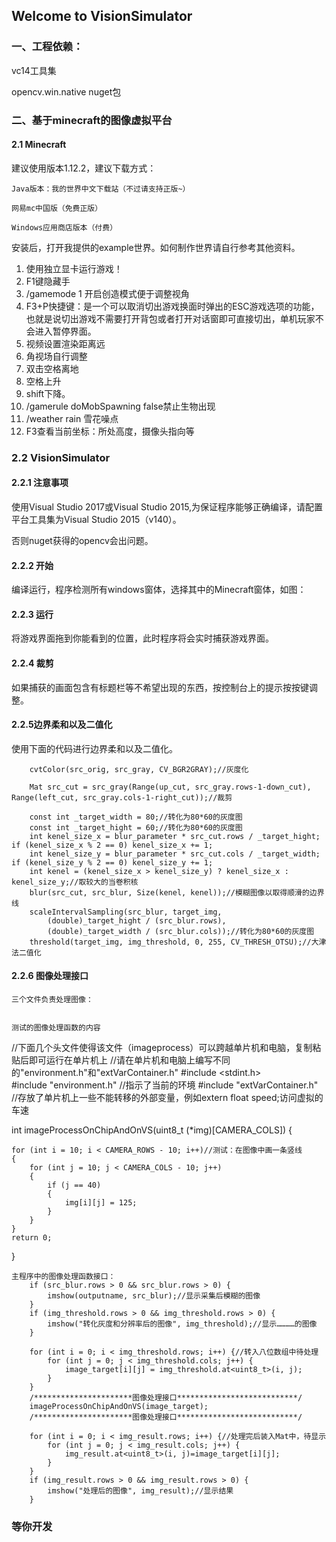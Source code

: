 ## Welcome to VisionSimulator

### 一、工程依赖：

vc14工具集

opencv.win.native nuget包



### 二、基于minecraft的图像虚拟平台
#### 2.1 Minecraft
建议使用版本1.12.2，建议下载方式：

	Java版本：我的世界中文下载站（不过请支持正版~）
	
	网易mc中国版（免费正版）
	
	Windows应用商店版本（付费）
	
安装后，打开我提供的example世界。如何制作世界请自行参考其他资料。
     
1.	使用独立显卡运行游戏！
2.	F1键隐藏手
3.	/gamemode 1 开启创造模式便于调整视角
4.	F3+P快捷键：是一个可以取消切出游戏换面时弹出的ESC游戏选项的功能，也就是说切出游戏不需要打开背包或者打开对话窗即可直接切出，单机玩家不会进入暂停界面。
5.	视频设置渲染距离远
6.	角视场自行调整
7.	双击空格离地
8.	空格上升
9.	shift下降。
10.	/gamerule doMobSpawning false禁止生物出现
11.	/weather rain 雪花噪点
12.	F3查看当前坐标：所处高度，摄像头指向等

### 2.2 VisionSimulator
#### 2.2.1 注意事项

使用Visual Studio 2017或Visual Studio 2015,为保证程序能够正确编译，请配置平台工具集为Visual Studio 2015（v140）。
 
否则nuget获得的opencv会出问题。

#### 2.2.2 开始
编译运行，程序检测所有windows窗体，选择其中的Minecraft窗体，如图：
 
#### 2.2.3 运行
将游戏界面拖到你能看到的位置，此时程序将会实时捕获游戏界面。
 
#### 2.2.4 裁剪
如果捕获的画面包含有标题栏等不希望出现的东西，按控制台上的提示按按键调整。

#### 2.2.5边界柔和以及二值化
使用下面的代码进行边界柔和以及二值化。

		cvtColor(src_orig, src_gray, CV_BGR2GRAY);//灰度化

		Mat src_cut = src_gray(Range(up_cut, src_gray.rows-1-down_cut), Range(left_cut, src_gray.cols-1-right_cut));//裁剪

		const int _target_width = 80;//转化为80*60的灰度图
		const int _target_hight = 60;//转化为80*60的灰度图
		int kenel_size_x = blur_parameter * src_cut.rows / _target_hight; if (kenel_size_x % 2 == 0) kenel_size_x += 1;
		int kenel_size_y = blur_parameter * src_cut.cols / _target_width; if (kenel_size_y % 2 == 0) kenel_size_y += 1;
		int kenel = (kenel_size_x > kenel_size_y) ? kenel_size_x : kenel_size_y;//取较大的当卷积核
		blur(src_cut, src_blur, Size(kenel, kenel));//模糊图像以取得顺滑的边界线
		scaleIntervalSampling(src_blur, target_img,
			(double)_target_hight / (src_blur.rows),
			(double)_target_width / (src_blur.cols));//转化为80*60的灰度图
		threshold(target_img, img_threshold, 0, 255, CV_THRESH_OTSU);//大津法二值化

#### 2.2.6 图像处理接口
	三个文件负责处理图像：
 

	测试的图像处理函数的内容

//下面几个头文件使得该文件（imageprocess）可以跨越单片机和电脑，复制粘贴后即可运行在单片机上
//请在单片机和电脑上编写不同的"environment.h"和"extVarContainer.h"
#include <stdint.h>		
#include "environment.h"		//指示了当前的环境
#include "extVarContainer.h"	//存放了单片机上一些不能转移的外部变量，例如extern float speed;访问虚拟的车速


int imageProcessOnChipAndOnVS(uint8_t (*img)[CAMERA_COLS])
{

	for (int i = 10; i < CAMERA_ROWS - 10; i++)//测试：在图像中画一条竖线
	{
		for (int j = 10; j < CAMERA_COLS - 10; j++)
		{
			if (j == 40)
			{
				img[i][j] = 125;
			}
		}
	}
	return 0;
}

	主程序中的图像处理函数接口：
		if (src_blur.rows > 0 && src_blur.rows > 0) {
			imshow(outputname, src_blur);//显示采集后模糊的图像
		}
		if (img_threshold.rows > 0 && img_threshold.rows > 0) {
			imshow("转化灰度和分辨率后的图像", img_threshold);//显示…………的图像
		}

		for (int i = 0; i < img_threshold.rows; i++) {//转入八位数组中待处理
			for (int j = 0; j < img_threshold.cols; j++) {
				image_target[i][j] = img_threshold.at<uint8_t>(i, j);
			}
		}
		/**********************图像处理接口***************************/
		imageProcessOnChipAndOnVS(image_target);
		/**********************图像处理接口***************************/

		for (int i = 0; i < img_result.rows; i++) {//处理完后装入Mat中，待显示
			for (int j = 0; j < img_result.cols; j++) {
				img_result.at<uint8_t>(i, j)=image_target[i][j];
			}
		}
		if (img_result.rows > 0 && img_result.rows > 0) {
			imshow("处理后的图像", img_result);//显示结果
		}

### 等你开发


